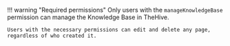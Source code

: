 !!! warning "Required permissions"
    Only users with the `manageKnowledgeBase` permission can manage the Knowledge Base in TheHive.
    
    Users with the necessary permissions can edit and delete any page, regardless of who created it.